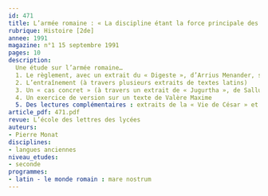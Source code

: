 ```yaml
---
id: 471
title: L’armée romaine : « La discipline étant la force principale des armées… » 
rubrique: Histoire [2de]
annee: 1991
magazine: n°1 15 septembre 1991
pages: 10
description: 
  Une étude sur l’armée romaine…
  1. Le règlement, avec un extrait du « Digeste », d’Arrius Menander, sur le règlement des armées romaines
  2. L’entraînement (à travers plusieurs extraits de textes latins)
  3. Un « cas concret » (à travers un extrait de « Jugurtha », de Salluste)
  4. Un exercice de version sur un texte de Valère Maxime
  5. Des lectures complémentaires : extraits de la « Vie de César » et de la « Vie d’Auguste », de Suétone
article_pdf: 471.pdf
revue: L’école des lettres des lycées
auteurs:
- Pierre Monat
disciplines:
- langues anciennes
niveau_etudes:
- seconde
programmes:
- latin - le monde romain : mare nostrum
---
```

